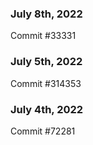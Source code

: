 ### July 8th, 2022

Commit #33331

### July 5th, 2022

Commit #314353


### July 4th, 2022

Commit #72281
